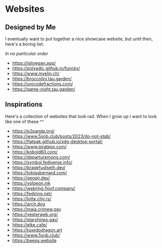 # Websites

## Designed by Me
I eventually want to put together a nice showcase website,
but until then, here's a boring list:

*In no particular order*
* <https://isitvegan.app/>
* <https://polyadic.github.io/funcky/>
* <https://www.myelin.ch/>
* <https://broccolini.tau.garden/>
* <https://unicodefractions.com/>
* <https://game-night.tau.garden/>

## Inspirations
Here's a collection of websites that look
rad. When I grow up I want to look like one of these ^^

* <https://p2panda.org/>
* <https://www.5snb.club/posts/2023/do-not-stab/>
* <https://flatpak.github.io/xdg-desktop-portal/>
* <https://www.piratepx.com/>
* <https://kobold60.com/>
* <https://departuremono.com/>
* <https://symbol.fediverse.info/>
* <https://bragefuglseth.dev/>
* <https://tobiasbernard.com/>
* <https://geopjr.dev/>
* <https://volpeon.ink>
* <https://webring.floof.company/>
* <https://fediring.net/>
* <https://lotte.chir.rs/>
* <https://arch.dog>
* <https://maia.crimew.gay>
* <https://yesterweb.org/>
* <https://starshines.gay/>
* <https://elke.cafe/>
* <https://tuxedodragon.art>
* <https://www.5snb.club/>
* <https://beeps.website>
